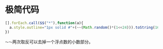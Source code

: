 # 极简代码


```js
[].forEach.call($$("*"),function(a){
  a.style.outline="1px solid #"+(~~(Math.random()*(1<<24))).toString(16)
})
```
`～～`两次取反可以去掉一个浮点数的小数部分。


